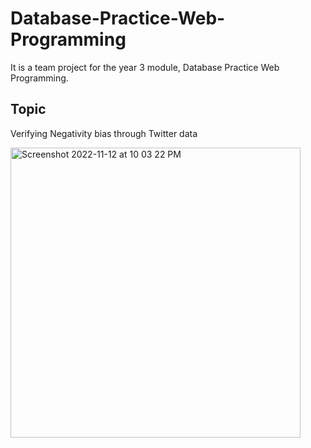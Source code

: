 # Database-Practice-Web-Programming
It is a team project for the year 3 module, Database Practice Web Programming.

## Topic

Verifying Negativity bias through Twitter data

<img width="464" alt="Screenshot 2022-11-12 at 10 03 22 PM" src="https://user-images.githubusercontent.com/108987773/201475299-88b30f88-b98a-4512-ba5f-237de7727ef4.png">
